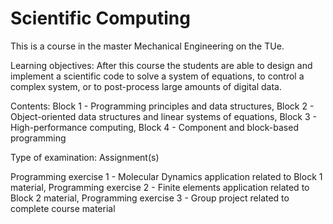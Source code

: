 ﻿# Scientific Computing

This is a course in the master Mechanical Engineering on the TUe.

Learning objectives:
After this course the students are able to design and implement a scientific code to solve a system of equations, to control a complex system, or to post-process large amounts of digital data.

Contents:
Block 1 - Programming principles and data structures,
Block 2 - Object-oriented data structures and linear systems of equations,
Block 3 - High-performance computing,
Block 4 - Component and block-based programming

Type of examination: Assignment(s)
 
Programming exercise 1 - Molecular Dynamics application related to Block 1 material,
Programming exercise 2 - Finite elements application related to Block 2 material,
Programming exercise 3 - Group project related to complete course material
